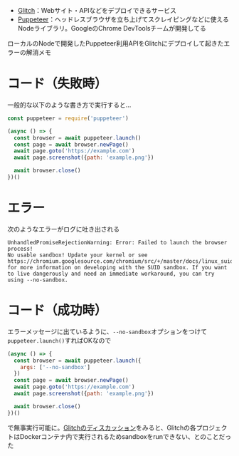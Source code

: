 - [Glitch](https://glitch.com/)：Webサイト・APIなどをデプロイできるサービス
- [Puppeteer](https://github.com/puppeteer/puppeteer)：ヘッドレスブラウザを立ち上げてスクレイピングなどに使えるNodeライブラリ。GoogleのChrome DevToolsチームが開発してる

ローカルのNodeで開発したPuppeteer利用APIをGlitchにデプロイして起きたエラーの解消メモ

# コード（失敗時）
一般的な以下のような書き方で実行すると…

```javascript
const puppeteer = require('puppeteer')

(async () => {
  const browser = await puppeteer.launch()
  const page = await browser.newPage()
  await page.goto('https://example.com')
  await page.screenshot({path: 'example.png'})

  await browser.close()
})()
```

# エラー
次のようなエラーがログに吐き出される

```
UnhandledPromiseRejectionWarning: Error: Failed to launch the browser process!
No usable sandbox! Update your kernel or see https://chromium.googlesource.com/chromium/src/+/master/docs/linux_suid_sandbox_development.md for more information on developing with the SUID sandbox. If you want to live dangerously and need an immediate workaround, you can try using --no-sandbox.
```

# コード（成功時）
エラーメッセージに出ているように、`--no-sandbox`オプションをつけて`puppeteer.launch()`すればOKなので

```javascript
(async () => {
  const browser = await puppeteer.launch({
  	args: ['--no-sandbox']
  })
  const page = await browser.newPage()
  await page.goto('https://example.com')
  await page.screenshot({path: 'example.png'})

  await browser.close()
})()
```

で無事実行可能に。[Glitchのディスカッション](https://support.glitch.com/t/puppeteer-headless-browser-in-node-app/2804/14)をみると、Glitchの各プロジェクトはDockerコンテナ内で実行されるためsandboxをrunできない、とのことだった